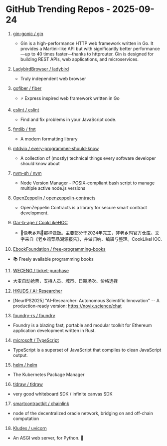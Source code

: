 # GitHub Trending Repos - 2025-09-24

1. [gin-gonic /    gin](https://github.com/gin-gonic/gin)
   - Gin is a high-performance HTTP web framework written in Go. It provides a Martini-like API but with significantly better performance—up to 40 times faster—thanks to httprouter. Gin is designed for building REST APIs, web applications, and microservices.

2. [LadybirdBrowser /    ladybird](https://github.com/LadybirdBrowser/ladybird)
   - Truly independent web browser

3. [gofiber /    fiber](https://github.com/gofiber/fiber)
   - ⚡️ Express inspired web framework written in Go

4. [eslint /    eslint](https://github.com/eslint/eslint)
   - Find and fix problems in your JavaScript code.

5. [fmtlib /    fmt](https://github.com/fmtlib/fmt)
   - A modern formatting library

6. [mtdvio /    every-programmer-should-know](https://github.com/mtdvio/every-programmer-should-know)
   - A collection of (mostly) technical things every software developer should know about

7. [nvm-sh /    nvm](https://github.com/nvm-sh/nvm)
   - Node Version Manager - POSIX-compliant bash script to manage multiple active node.js versions

8. [OpenZeppelin /    openzeppelin-contracts](https://github.com/OpenZeppelin/openzeppelin-contracts)
   - OpenZeppelin Contracts is a library for secure smart contract development.

9. [Gar-b-age /    CookLikeHOC](https://github.com/Gar-b-age/CookLikeHOC)
   - 🥢像老乡鸡🐔那样做饭。主要部分于2024年完工，非老乡鸡官方仓库。文字来自《老乡鸡菜品溯源报告》，并做归纳、编辑与整理。CookLikeHOC.

10. [EbookFoundation /    free-programming-books](https://github.com/EbookFoundation/free-programming-books)
   - 📚 Freely available programming books

11. [WECENG /    ticket-purchase](https://github.com/WECENG/ticket-purchase)
   - 大麦自动抢票，支持人员、城市、日期场次、价格选择

12. [HKUDS /    AI-Researcher](https://github.com/HKUDS/AI-Researcher)
   - [NeurIPS2025] "AI-Researcher: Autonomous Scientific Innovation" -- A production-ready version: https://novix.science/chat

13. [foundry-rs /    foundry](https://github.com/foundry-rs/foundry)
   - Foundry is a blazing fast, portable and modular toolkit for Ethereum application development written in Rust.

14. [microsoft /    TypeScript](https://github.com/microsoft/TypeScript)
   - TypeScript is a superset of JavaScript that compiles to clean JavaScript output.

15. [helm /    helm](https://github.com/helm/helm)
   - The Kubernetes Package Manager

16. [tldraw /    tldraw](https://github.com/tldraw/tldraw)
   - very good whiteboard SDK / infinite canvas SDK

17. [smartcontractkit /    chainlink](https://github.com/smartcontractkit/chainlink)
   - node of the decentralized oracle network, bridging on and off-chain computation

18. [Kludex /    uvicorn](https://github.com/Kludex/uvicorn)
   - An ASGI web server, for Python. 🦄

